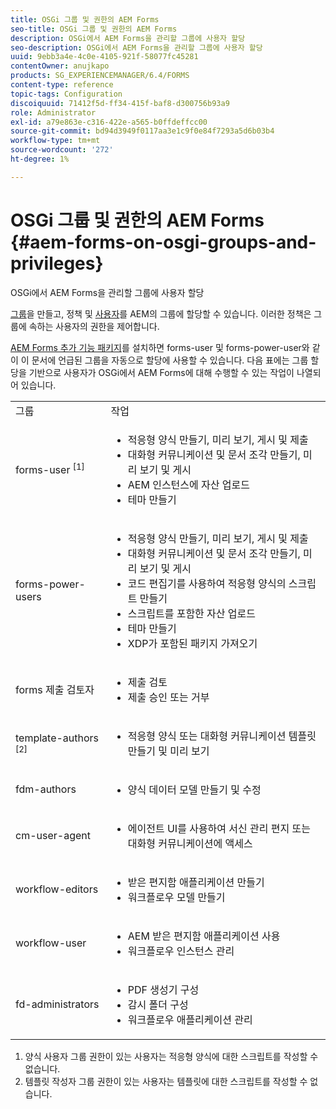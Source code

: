 ```yaml
---
title: OSGi 그룹 및 권한의 AEM Forms
seo-title: OSGi 그룹 및 권한의 AEM Forms
description: OSGi에서 AEM Forms을 관리할 그룹에 사용자 할당
seo-description: OSGi에서 AEM Forms을 관리할 그룹에 사용자 할당
uuid: 9ebb3a4e-4c0e-4105-921f-58077fc45281
contentOwner: anujkapo
products: SG_EXPERIENCEMANAGER/6.4/FORMS
content-type: reference
topic-tags: Configuration
discoiquuid: 71412f5d-ff34-415f-baf8-d300756b93a9
role: Administrator
exl-id: a79e863e-c316-422e-a565-b0ffdeffcc00
source-git-commit: bd94d3949f0117aa3e1c9f0e84f7293a5d6b03b4
workflow-type: tm+mt
source-wordcount: '272'
ht-degree: 1%

---
```


# OSGi 그룹 및 권한의 AEM Forms {#aem-forms-on-osgi-groups-and-privileges}

OSGi에서 AEM Forms을 관리할 그룹에 사용자 할당

[그룹](/help/sites-administering/user-group-ac-admin.md#group-administration)을 만들고, 정책 및 [사용자](/help/sites-administering/user-group-ac-admin.md#user-administration)를 AEM의 그룹에 할당할 수 있습니다. 이러한 정책은 그룹에 속하는 사용자의 권한을 제어합니다.

[AEM Forms 추가 기능 패키지](/help/forms/using/installing-configuring-aem-forms-osgi.md)를 설치하면 forms-user 및 forms-power-user와 같이 이 문서에 언급된 그룹을 자동으로 할당에 사용할 수 있습니다. 다음 표에는 그룹 할당을 기반으로 사용자가 OSGi에서 AEM Forms에 대해 수행할 수 있는 작업이 나열되어 있습니다.

<table> 
 <tbody>
  <tr>
   <td>그룹</td> 
   <td>작업</td> 
  </tr>
  <tr>
   <td>forms-user <sup>[1]</sup></td> 
   <td>
    <ul> 
     <li>적응형 양식 만들기, 미리 보기, 게시 및 제출</li> 
     <li>대화형 커뮤니케이션 및 문서 조각 만들기, 미리 보기 및 게시</li> 
     <li>AEM 인스턴스에 자산 업로드</li> 
     <li>테마 만들기</li> 
    </ul> </td> 
  </tr>
  <tr>
   <td>forms-power-users</td> 
   <td>
    <ul> 
     <li>적응형 양식 만들기, 미리 보기, 게시 및 제출</li> 
     <li>대화형 커뮤니케이션 및 문서 조각 만들기, 미리 보기 및 게시</li> 
     <li>코드 편집기를 사용하여 적응형 양식의 스크립트 만들기</li> 
     <li>스크립트를 포함한 자산 업로드</li> 
     <li>테마 만들기</li> 
     <li>XDP가 포함된 패키지 가져오기</li> 
    </ul> </td> 
  </tr>
  <tr>
   <td>forms 제출 검토자</td> 
   <td>
    <ul> 
     <li>제출 검토</li> 
     <li>제출 승인 또는 거부</li> 
    </ul> </td> 
  </tr>
  <tr>
   <td>template-authors <sup>[2]</sup></td> 
   <td>
    <ul> 
     <li>적응형 양식 또는 대화형 커뮤니케이션 템플릿 만들기 및 미리 보기</li> 
    </ul> </td> 
  </tr>
  <tr>
   <td><p>fdm-authors</p> </td> 
   <td>
    <ul> 
     <li>양식 데이터 모델 만들기 및 수정</li> 
    </ul> </td> 
  </tr>
  <tr>
   <td>cm-user-agent</td> 
   <td>
    <ul> 
     <li>에이전트 UI를 사용하여 서신 관리 편지 또는 대화형 커뮤니케이션에 액세스</li> 
    </ul> </td> 
  </tr>
  <tr>
   <td><p>workflow-editors</p> </td> 
   <td>
    <ul> 
     <li>받은 편지함 애플리케이션 만들기</li> 
     <li>워크플로우 모델 만들기</li> 
    </ul> </td> 
  </tr>
  <tr>
   <td>workflow-user</td> 
   <td>
    <ul> 
     <li>AEM 받은 편지함 애플리케이션 사용</li> 
     <li>워크플로우 인스턴스 관리</li> 
    </ul> </td> 
  </tr>
  <tr>
   <td>fd-administrators</td> 
   <td>
    <ul> 
     <li>PDF 생성기 구성</li> 
     <li>감시 폴더 구성</li> 
     <li>워크플로우 애플리케이션 관리</li> 
    </ul> </td> 
  </tr>
 </tbody>
</table>

1. 양식 사용자 그룹 권한이 있는 사용자는 적응형 양식에 대한 스크립트를 작성할 수 없습니다.
1. 템플릿 작성자 그룹 권한이 있는 사용자는 템플릿에 대한 스크립트를 작성할 수 없습니다.
